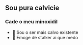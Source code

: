 ## Sou pura calvicie
### Cade o meu minoxidil
- 👋 Sou o ser mais calvo existente
- 👀 Emoge de stalker ai que medo
